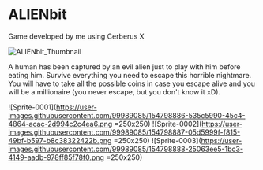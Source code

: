 # ALIENbit
Game developed by me using Cerberus X

![ALIENbit_Thumbnail](https://user-images.githubusercontent.com/99989085/154798382-1eebab88-2fb9-4f2c-8758-99cfd98dffd4.png)

A human has been captured by an evil alien just to play with him before eating him. Survive everything you need to escape this horrible nightmare.
You will have to take all the possible coins in case you escape alive and you will be a millionaire (you never escape, but you don't know it xD).

![Sprite-0001](https://user-images.githubusercontent.com/99989085/154798886-535c5990-45c4-4864-acac-2d994c2c4ea6.png =250x250)
![Sprite-0002](https://user-images.githubusercontent.com/99989085/154798887-05d5999f-f815-49bf-b597-b8c38322422b.png =250x250)
![Sprite-0003](https://user-images.githubusercontent.com/99989085/154798888-25063ee5-1bc3-4149-aadb-978ff85f78f0.png =250x250)

